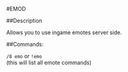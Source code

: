 #EMOD  

##Description  

Allows you to use ingame emotes server side.  

##Commands:  

```/8 emo``` or ```!emo```  
(this will list all emote commands)